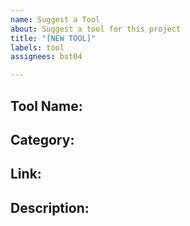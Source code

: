 ```yaml
---
name: Suggest a Tool
about: Suggest a tool for this project
title: "[NEW TOOL]"
labels: tool
assignees: bst04

---
```


**Tool Name**: 
-

**Category**:
- 

**Link**: 
-

**Description**:
-
